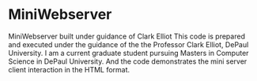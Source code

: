 # MiniWebserver
MiniWebserver built under guidance of Clark Elliot
This code is prepared and executed under the guidance of the the Professor Clark Elliot, DePaul University. I am a current graduate student pursuing Masters in Computer Science in DePaul University. And the code demonstrates the mini server client interaction in the HTML format.
